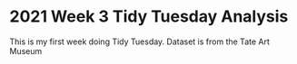 # 2021 Week 3 Tidy Tuesday Analysis

This is my first week doing Tidy Tuesday. Dataset is from the Tate Art Museum